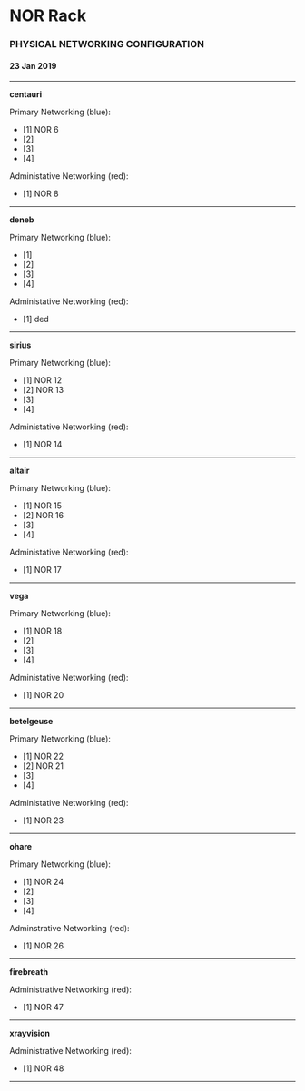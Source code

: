 # NOR Rack
### PHYSICAL NETWORKING CONFIGURATION
#### 23 Jan 2019

---

**centauri**

Primary Networking (blue):
 - [1] NOR 6
 - [2] 
 - [3]
 - [4]

Administative Networking (red):
 - [1] NOR 8

---

**deneb**

Primary Networking (blue):
 - [1]
 - [2]
 - [3]
 - [4]

Administative Networking (red):
 - [1] ded

---

**sirius**

Primary Networking (blue):
 - [1] NOR 12
 - [2] NOR 13
 - [3]
 - [4]

Administative Networking (red):
 - [1] NOR 14

---

**altair**

Primary Networking (blue):
 - [1] NOR 15
 - [2] NOR 16
 - [3]
 - [4]

Administative Networking (red):
 - [1] NOR 17

---

**vega**

Primary Networking (blue):
 - [1] NOR 18
 - [2]  
 - [3]
 - [4]

Administative Networking (red):
 - [1] NOR 20

---

**betelgeuse**

Primary Networking (blue):
 - [1] NOR 22
 - [2] NOR 21
 - [3]
 - [4]

Administative Networking (red):
 - [1] NOR 23

---

**ohare**

Primary Networking (blue):
 - [1] NOR 24
 - [2] 
 - [3] 
 - [4] 

Adminstrative Networking (red):
 - [1] NOR 26
---

**firebreath**

Administrative Networking (red):
 - [1] NOR 47

---

**xrayvision**

Administrative Networking (red):
 - [1] NOR 48
---
